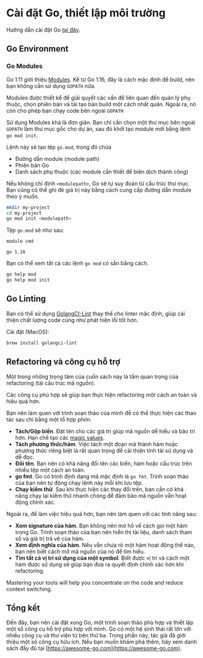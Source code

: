 # Cài đặt Go, thiết lập môi trường

Hướng dẫn cài đặt Go [tại đây](https://golang.org/doc/install).

## Go Environment

### Go Modules

Go 1.11 giới thiệu [Modules](https://go.dev/wiki/Modules). Kể từ Go 1.16, đây là cách mặc định để build, nên bạn không cần sử dụng `GOPATH` nữa.

Modules được thiết kế để giải quyết các vấn đề liên quan đến quản lý phụ thuộc, chọn phiên bản và tái tạo bản build một cách nhất quán. Ngoài ra, nó còn cho phép bạn chạy code bên ngoài `GOPATH`

Sử dụng Modules khá là đơn giản. Bạn chỉ cần chọn một thư mục bên ngoài `GOPATH` làm thư mục gốc cho dự án, sau đó khởi tạo module mới bằng lệnh `go mod init`.

Lệnh này sẽ tạo tệp `go.mod`, trong đó chứa

* Đường dẫn module (module path)
* Phiên bản Go
* Danh sách phụ thuộc (các module cần thiết để biên dịch thành công)

Nếu không chỉ định  `<modulepath>`, Go sẽ tự suy đoán từ cấu trúc thư mục. Bạn cũng có thể ghi đè giá trị này bằng cách cung cấp đường dẫn module theo ý muốn.

```sh
mkdir my-project
cd my-project
go mod init <modulepath>
```

Tệp `go.mod` sẽ như sau:

```
module cmd

go 1.16

```

Bạn có thể xem tất cả các lệnh `go mod` có sẵn bằng cách.

```sh
go help mod
go help mod init
```

## Go Linting

Bạn có thể sử dụng [GolangCI-Lint](https://golangci-lint.run) thay thế cho linter mặc định, giúp cải thiện chất lượng code cũng như phát hiện lỗi tốt hơn.

Cài đặt (MacOS):

```sh
brew install golangci-lint
```

## Refactoring và công cụ hỗ trợ

Một trong những trọng tâm của cuốn sách này là tầm quan trọng của refactoring (tái cấu trúc mã nguồn).

Các công cụ phù hợp sẽ giúp bạn thực hiện refactoring một cách an toàn và hiệu quả hơn.

Bạn nên làm quen với trình soạn thảo của mình để có thể thực hiện các thao tác sau chỉ bằng một tổ hợp phím:

- **Tách/Gộp biến**. Đặt tên cho các giá trị giúp mã nguồn dễ hiểu và bảo trì hơn. Hạn chế tạo các [magic values](https://en.wikipedia.org/wiki/Magic_number_(programming)).
- **Tách phương thức/hàm**. Việc tách một đoạn mã thành hàm hoặc phương thức riêng biệt là rất quan trọng để cải thiện tính tải sử dụng và dễ đọc.
- **Đổi tên**. Bạn nên có khả năng đổi tên các biến, hàm hoặc cấu trúc trên nhiều tệp một cách an toàn.
- **go fmt**. Go có trình định dạng mã mặc định là `go fmt`. Trình soạn thảo của bạn nên tự động chạy lệnh này mỗi khi lưu tệp.
- **Chạy kiểm thử**. Sau khi thực hiện các thay đổi trên, bạn cần có khả năng chạy lại kiểm thử nhanh chóng để đảm bảo mã nguồn vẫn hoạt động chính xác.

Ngoài ra, để làm việc hiệu quả hơn, bạn nên làm quen với các tính năng sau:

- **Xem signature của hàm**. Bạn không nên mơ hồ về cách gọi một hàm trong Go. Trinh soạn thảo của bạn nên hiển thị tài liệu, danh sách tham số và giá trị trả về của hàm.
- **Xem định nghĩa của hàm**. Nếu vẫn chưa rõ một hàm hoạt động thế nào, bạn nên biết cách mở mã nguồn của nó để tìm hiểu.
- **Tìm tất cả vị trí sử dụng của một symbol**. Biết được vị trí và cách một hàm được sử dụng sẽ giúp bạn đưa ra quyết định chính xác hơn khi refactoring.

Mastering your tools will help you concentrate on the code and reduce context switching.

## Tổng kết

Đến đây, bạn nên cài đặt xong Go, một trình soạn thảo phù hợp và thiết lập một số công cụ hỗ trợ phù hợp với mình. Go có một hệ sinh thái rất lớn với nhiều công cụ và thư viện từ bên thứ ba. Trong phần này, tác giả đã giới thiệu một số công cụ hữu ích. Nếu bạn muốn khám phá thêm, hãy xem danh sách đầy đủ tại [https://awesome-go.com](https://awesome-go.com).
